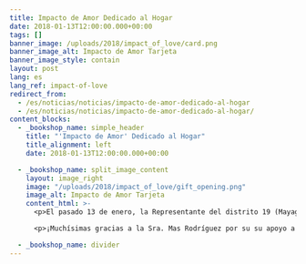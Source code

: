 ```yaml
---
title: Impacto de Amor Dedicado al Hogar
date: 2018-01-13T12:00:00.000+00:00
tags: []
banner_image: /uploads/2018/impact_of_love/card.png
banner_image_alt: Impacto de Amor Tarjeta
banner_image_style: contain
layout: post
lang: es
lang_ref: impact-of-love
redirect_from:
  - /es/noticias/noticias/impacto-de-amor-dedicado-al-hogar
  - /es/noticias/noticias/impacto-de-amor-dedicado-al-hogar/
content_blocks:
  - _bookshop_name: simple_header
    title: "'Impacto de Amor' Dedicado al Hogar"
    title_alignment: left
    date: 2018-01-13T12:00:00.000+00:00

  - _bookshop_name: split_image_content
    layout: image_right
    image: "/uploads/2018/impact_of_love/gift_opening.png"
    image_alt: Impacto de Amor Tarjeta
    content_html: >-
      <p>El pasado 13 de enero, la Representante del distrito 19 (Mayagüez-Aguadilla), Hon. Sra. Maricarmen Mas Rodríguez, efectuó en el Hogar la actividad 'Impacto de Amor'. Durante la tarde, la representante donó regalos a los niños del Hogar y anunció la asignación de fondos para el arreglo de las zonas de asfalto de nuestros predios.</p>

      <p>¡Muchísimas gracias a la Sra. Mas Rodríguez por su su apoyo a nuestra misión!</p>

  - _bookshop_name: divider
---
```

